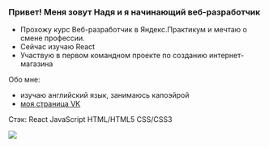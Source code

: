 ### Привет! Меня зовут Надя и я начинающий веб-разработчик

- Прохожу курс Веб-разработчик в Яндекс.Практикум и мечтаю о смене профессии.
- Сейчас изучаю React
- Участвую в первом командном проекте по созданию интернет-магазина


Обо мне:
- изучаю английский язык, занимаюсь капоэйрой
- [моя страница VK](https://vk.com/kotezhkina)

Стэк: React JavaScript HTML/HTML5 CSS/CSS3

<img src="https://github-readme-stats.vercel.app/api?username=Kotezh&show_icons=true&title_color=ffffff&icon_color=bb2acf&text_color=daf7dc&bg_color=151515">
